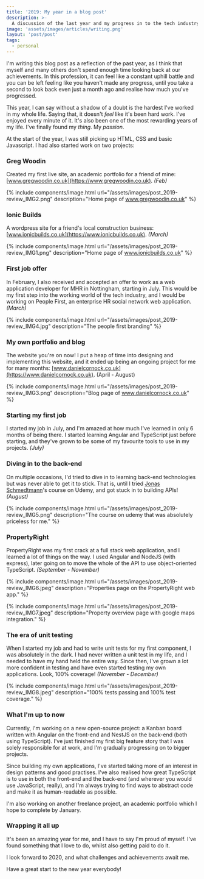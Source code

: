 ```yaml
---
title: '2019: My year in a blog post'
description: >-
  A discussion of the last year and my progress in to the tech industry.
image: 'assets/images/articles/writing.png'
layout: 'post/post'
tags:
  - personal
---
```


I'm writing this blog post as a reflection of the past year, as I think that myself and many others don't spend enough time looking back at our achievements. In this profession, it can feel like a constant uphill battle and you can be left feeling like you haven't made any progress, until you take a second to look back even just a month ago and realise how much you've progressed.

This year, I can say without a shadow of a doubt is the hardest I've worked in my whole life. Saying that, it doesn't _feel_ like it's been hard work. I've enjoyed every minute of it. It's also been one of the most rewarding years of my life. I've finally found my _thing_. My _passion_.

At the start of the year, I was still picking up HTML, CSS and basic Javascript. I had also started work on two projects:

### Greg Woodin

Created my first live site, an academic portfolio for a friend of mine: [www.gregwoodin.co.uk](https://www.gregwoodin.co.uk). _(Feb)_

{% include components/image.html
  url="/assets/images/post_2019-review_IMG2.png"
  description="Home page of www.gregwoodin.co.uk" %}

### Ionic Builds

A wordpress site for a friend's local construction business: [www.ionicbuilds.co.uk](https://www.ionicbuilds.co.uk). _(March)_

{% include components/image.html
  url="/assets/images/post_2019-review_IMG1.png"
  description="Home page of www.ionicbuilds.co.uk" %}

### First job offer

In February, I also received and accepted an offer to work as a web application developer for MHR in Nottingham, starting in July. This would be my first step into the working world of the tech industry, and I would be working on People First, an enterprise HR social network web application. _(March)_

{% include components/image.html
  url="/assets/images/post_2019-review_IMG4.jpg"
  description="The people first branding" %}

### My own portfolio and blog

The website you're on now! I put a heap of time into designing and implementing this website, and it ended up being an ongoing project for me for many months: [www.danielcornock.co.uk](https://www.danielcornock.co.uk). (April - August)

{% include components/image.html
  url="/assets/images/post_2019-review_IMG3.png"
  description="Blog page of www.danielcornock.co.uk" %}

### Starting my first job

I started my job in July, and I'm amazed at how much I've learned in only 6 months of being there. I started learning Angular and TypeScript just before starting, and they've grown to be some of my favourite tools to use in my projects. _(July)_

### Diving in to the back-end

On multiple occasions, I'd tried to dive in to learning back-end technologies but was never able to get it to stick. That is, until I tried [Jonas Schmedtmann](https://www.udemy.com/user/jonasschmedtmann/)'s course on Udemy, and got stuck in to building APIs! _(August)_

{% include components/image.html
  url="/assets/images/post_2019-review_IMG5.png"
  description="The course on udemy that was absolutely priceless for me." %}

### PropertyRight

PropertyRight was my first crack at a full stack web application, and I learned a lot of things on the way. I used Angular and NodeJS (with express), later going on to move the whole of the API to use object-oriented TypeScript. _(September - November)_

{% include components/image.html
  url="/assets/images/post_2019-review_IMG6.jpeg"
  description="Properties page on the PropertyRight web app." %}

{% include components/image.html
  url="/assets/images/post_2019-review_IMG7.jpeg"
  description="Property overview page with google maps integration." %}

### The era of unit testing

When I started my job and had to write unit tests for my first component, I was absolutely in the dark. I had never written a unit test in my life, and I needed to have my hand held the entire way. Since then, I've grown a lot more confident in testing and have even started testing my own applications. Look, 100% coverage! _(November - December)_

{% include components/image.html
  url="/assets/images/post_2019-review_IMG8.jpeg"
  description="100% tests passing and 100% test coverage." %}

### What I'm up to now

Currently, I'm working on a new open-source project: a Kanban board written with Angular on the front-end and NestJS on the back-end (both using TypeScript). I've just finished my first big feature story that I was solely responsible for at work, and I'm gradually progressing on to bigger projects.

Since building my own applications, I've started taking more of an interest in design patterns and good practises. I've also realised how great TypeScript is to use in both the front-end and the back-end (and wherever you would use JavaScript, really), and I'm always trying to find ways to abstract code and make it as human-readable as possible.

I'm also working on another freelance project, an academic portfolio which I hope to complete by January.

### Wrapping it all up

It's been an amazing year for me, and I have to say I'm proud of myself. I've found something that I love to do, whilst also getting paid to do it.

I look forward to 2020, and what challenges and achievements await me.

Have a great start to the new year everybody!
